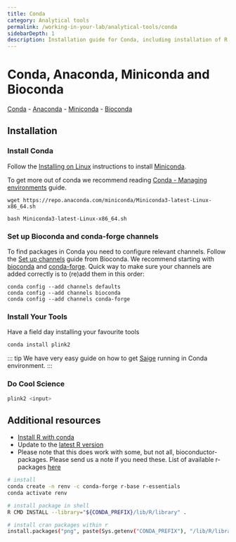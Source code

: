 ```yaml
---
title: Conda
category: Analytical tools
permalink: /working-in-your-lab/analytical-tools/conda
sidebarDepth: 1
description: Installation guide for Conda, including installation of R packages using Conda.
---
```


# Conda, Anaconda, Miniconda and Bioconda

[Conda](https://conda.io/en/latest/) - [Anaconda](https://docs.anaconda.com/anaconda/) - [Miniconda](https://conda.io/en/latest/miniconda.html) - [Bioconda](https://bioconda.github.io)

## Installation

### Install Conda

Follow the [Installing on Linux](https://conda.io/projects/conda/en/latest/user-guide/install/linux.html)
instructions to install [Miniconda](https://docs.conda.io/en/latest/miniconda.html#linux-installers).

To get more out of conda we recommend reading
[Conda - Managing environments](https://docs.conda.io/projects/conda/en/latest/user-guide/tasks/manage-environments.html)
guide.

```
wget https://repo.anaconda.com/miniconda/Miniconda3-latest-Linux-x86_64.sh

bash Miniconda3-latest-Linux-x86_64.sh
```

### Set up Bioconda and conda-forge channels

To find packages in Conda you need to configure relevant channels.
Follow the [Set up channels](https://bioconda.github.io/user/install.html#set-up-channels) guide from Bioconda.
We recommend starting with [bioconda](https://anaconda.org/bioconda) and [conda-forge](https://anaconda.org/conda-forge). Quick way to make sure your channels are added correctly is to (re)add them in this order:

```
conda config --add channels defaults
conda config --add channels bioconda
conda config --add channels conda-forge
```

### Install Your Tools

Have a field day installing your favourite tools

```bash
conda install plink2
```

::: tip
We have very easy guide on how to get [Saige](/working-in-your-lab/analytical-tools/saige/) running in Conda environment.
:::

### Do Cool Science

```bash
plink2 <input>
```

## Additional resources

- [Install R with conda](https://conda.io/docs/user-guide/tasks/use-r-with-conda.html)
- Update to the [latest R version](https://anaconda.org/conda-forge/r-base)
- Please note that this does work with some, but not all, bioconductor-packages. Please send us a note if you need these. List of available r-packages [here](https://repo.continuum.io/pkgs/r/linux-64/)

```bash
# install
conda create -n renv -c conda-forge r-base r-essentials
conda activate renv

# install package in shell
R CMD INSTALL --library="${CONDA_PREFIX}/lib/R/library" .

# install cran packages within r
install.packages("png", paste(Sys.getenv("CONDA_PREFIX"), "/lib/R/library", sep=""))
```
